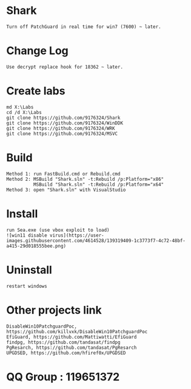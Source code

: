 # Shark
    Turn off PatchGuard in real time for win7 (7600) ~ later.

# Change Log
    Use decrypt replace hook for 18362 ~ later.

# Create labs
    md X:\Labs
    cd /d X:\Labs
    git clone https://github.com/9176324/Shark
    git clone https://github.com/9176324/WinDDK
    git clone https://github.com/9176324/WRK
    git clone https://github.com/9176324/MSVC

# Build
    Method 1: run FastBuild.cmd or Rebuild.cmd
    Method 2: MSBuild "Shark.sln" -t:Rebuild /p:Platform="x86"
              MSBuild "Shark.sln" -t:Rebuild /p:Platform="x64"
    Method 3: open "Shark.sln" with VisualStudio

# Install
    run Sea.exe (use vbox exploit to load)
    ![win11 disable virus](https://user-images.githubusercontent.com/4614528/139319409-1c3773f7-4c72-48bf-a415-29d018555bee.png)
    
# Uninstall
    restart windows

# Other projects link
    DisableWin10PatchguardPoc, https://github.com/killvxk/DisableWin10PatchguardPoc
    EfiGuard, https://github.com/Mattiwatti/EfiGuard
    findpg, https://github.com/tandasat/findpg
    PgResarch, https://github.com/tandasat/PgResarch
    UPGDSED, https://github.com/hfiref0x/UPGDSED

# QQ Group : 119651372